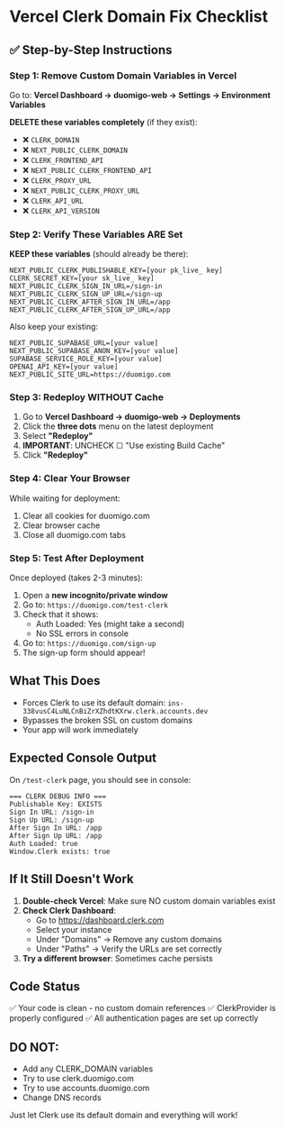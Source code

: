 # Vercel Clerk Domain Fix Checklist

## ✅ Step-by-Step Instructions

### Step 1: Remove Custom Domain Variables in Vercel
Go to: **Vercel Dashboard → duomigo-web → Settings → Environment Variables**

**DELETE these variables completely** (if they exist):
- ❌ `CLERK_DOMAIN`
- ❌ `NEXT_PUBLIC_CLERK_DOMAIN`
- ❌ `CLERK_FRONTEND_API`
- ❌ `NEXT_PUBLIC_CLERK_FRONTEND_API`
- ❌ `CLERK_PROXY_URL`
- ❌ `NEXT_PUBLIC_CLERK_PROXY_URL`
- ❌ `CLERK_API_URL`
- ❌ `CLERK_API_VERSION`

### Step 2: Verify These Variables ARE Set
**KEEP these variables** (should already be there):
```
NEXT_PUBLIC_CLERK_PUBLISHABLE_KEY=[your pk_live_ key]
CLERK_SECRET_KEY=[your sk_live_ key]
NEXT_PUBLIC_CLERK_SIGN_IN_URL=/sign-in
NEXT_PUBLIC_CLERK_SIGN_UP_URL=/sign-up
NEXT_PUBLIC_CLERK_AFTER_SIGN_IN_URL=/app
NEXT_PUBLIC_CLERK_AFTER_SIGN_UP_URL=/app
```

Also keep your existing:
```
NEXT_PUBLIC_SUPABASE_URL=[your value]
NEXT_PUBLIC_SUPABASE_ANON_KEY=[your value]
SUPABASE_SERVICE_ROLE_KEY=[your value]
OPENAI_API_KEY=[your value]
NEXT_PUBLIC_SITE_URL=https://duomigo.com
```

### Step 3: Redeploy WITHOUT Cache
1. Go to **Vercel Dashboard → duomigo-web → Deployments**
2. Click the **three dots** menu on the latest deployment
3. Select **"Redeploy"**
4. **IMPORTANT**: UNCHECK ☐ "Use existing Build Cache"
5. Click **"Redeploy"**

### Step 4: Clear Your Browser
While waiting for deployment:
1. Clear all cookies for duomigo.com
2. Clear browser cache
3. Close all duomigo.com tabs

### Step 5: Test After Deployment
Once deployed (takes 2-3 minutes):
1. Open a **new incognito/private window**
2. Go to: `https://duomigo.com/test-clerk`
3. Check that it shows:
   - Auth Loaded: Yes (might take a second)
   - No SSL errors in console
4. Go to: `https://duomigo.com/sign-up`
5. The sign-up form should appear!

## What This Does
- Forces Clerk to use its default domain: `ins-338vusC4LuNLCnBiZrXZhdtKXrw.clerk.accounts.dev`
- Bypasses the broken SSL on custom domains
- Your app will work immediately

## Expected Console Output
On `/test-clerk` page, you should see in console:
```
=== CLERK DEBUG INFO ===
Publishable Key: EXISTS
Sign In URL: /sign-in
Sign Up URL: /sign-up
After Sign In URL: /app
After Sign Up URL: /app
Auth Loaded: true
Window.Clerk exists: true
```

## If It Still Doesn't Work
1. **Double-check Vercel**: Make sure NO custom domain variables exist
2. **Check Clerk Dashboard**:
   - Go to https://dashboard.clerk.com
   - Select your instance
   - Under "Domains" → Remove any custom domains
   - Under "Paths" → Verify the URLs are set correctly
3. **Try a different browser**: Sometimes cache persists

## Code Status
✅ Your code is clean - no custom domain references
✅ ClerkProvider is properly configured
✅ All authentication pages are set up correctly

## DO NOT:
- Add any CLERK_DOMAIN variables
- Try to use clerk.duomigo.com
- Try to use accounts.duomigo.com
- Change DNS records

Just let Clerk use its default domain and everything will work!